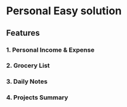 # Personal Easy solution


## Features

### 1. Personal Income & Expense

### 2. Grocery List

### 3. Daily Notes

### 4. Projects Summary